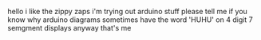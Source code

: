 hello
i like the zippy zaps
i'm trying out arduino stuff
please tell me if you know why arduino diagrams sometimes have the word 'HUHU' on 4 digit 7 semgment displays
anyway that's me

<!---
actually-jmelly/actually-jmelly is a ✨ special ✨ repository because its `README.md` (this file) appears on your GitHub profile.
You can click the Preview link to take a look at your changes.
--->
